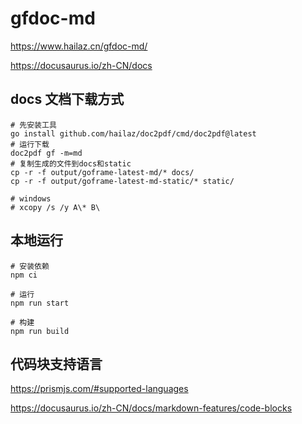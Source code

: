 # gfdoc-md

https://www.hailaz.cn/gfdoc-md/

<https://docusaurus.io/zh-CN/docs>

## docs 文档下载方式

```shell
# 先安装工具
go install github.com/hailaz/doc2pdf/cmd/doc2pdf@latest
# 运行下载
doc2pdf gf -m=md
# 复制生成的文件到docs和static
cp -r -f output/goframe-latest-md/* docs/
cp -r -f output/goframe-latest-md-static/* static/

# windows
# xcopy /s /y A\* B\

```

## 本地运行

```shell
# 安装依赖
npm ci

# 运行
npm run start

# 构建
npm run build
```

## 代码块支持语言

https://prismjs.com/#supported-languages

https://docusaurus.io/zh-CN/docs/markdown-features/code-blocks
